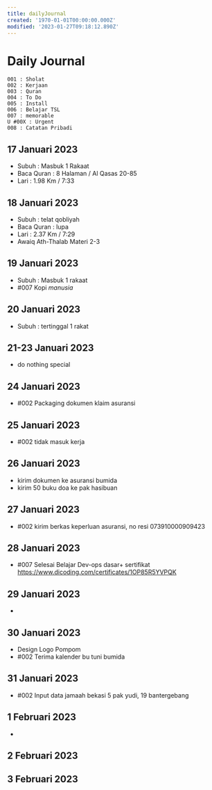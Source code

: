 ```yaml
---
title: dailyJournal
created: '1970-01-01T00:00:00.000Z'
modified: '2023-01-27T09:18:12.890Z'
---
```


# Daily Journal

```
001 : Sholat
002 : Kerjaan
003 : Quran
004 : To Do
005 : Install
006 : Belajar TSL
007 : memorable
U #00X : Urgent
008 : Catatan Pribadi
```

## 17 Januari 2023

- Subuh : Masbuk 1 Rakaat
- Baca Quran : 8 Halaman / Al Qasas 20-85
- Lari : 1.98 Km / 7:33

## 18 Januari 2023

- Subuh : telat qobliyah
- Baca Quran : lupa
- Lari : 2.37 Km / 7:29
- Awaiq Ath-Thalab Materi 2-3

## 19 Januari 2023

- Subuh : Masbuk 1 rakaat
- #007 Kopi *manusia* 

## 20 Januari 2023

- Subuh : tertinggal 1 rakat

## 21-23 Januari 2023

- do nothing special

## 24 Januari 2023

- #002 Packaging dokumen klaim asuransi

## 25 Januari 2023

- #002 tidak masuk kerja

## 26 Januari 2023

- kirim dokumen ke asuransi bumida
- kirim 50 buku doa ke pak hasibuan

## 27 Januari 2023

- #002 kirim berkas keperluan asuransi, no resi 073910000909423

## 28 Januari 2023

- #007 Selesai Belajar Dev-ops dasar+ sertifikat https://www.dicoding.com/certificates/1OP85R5YVPQK


## 29 Januari 2023

-

## 30 Januari 2023

- Design Logo Pompom
- #002 Terima kalender bu tuni bumida

## 31 Januari 2023

- #002 Input data jamaah bekasi 5 pak yudi, 19 bantergebang

## 1 Februari 2023

- 

## 2 Februari 2023


## 3 Februari 2023